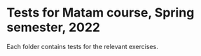 # Tests for Matam course, Spring semester, 2022
Each folder contains tests for the relevant exercises.
